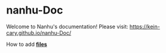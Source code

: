 # nanhu-Doc

Welcome to Nanhu's documentation! Please visit: https://kein-cary.github.io/nanhu-Doc/

How to add [**files**](https://kein-cary.github.io/nanhu-Doc/Q&A/Add_files.html)
